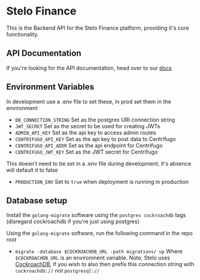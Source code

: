 # Stelo Finance
This is the Backend API for the Stelo Finance platform, providing it's core functionality.

## API Documentation
If you're looking for the API documentation, head over to our [docs](https://docs.stelo.finance)

## Environment Variables
In development use a .env file to set these, in prod set them in the environment
- `DB_CONNECTION_STRING` Set as the postgres URI connection string
- `JWT_SECRET` Set as the secret to be used for creating JWTs
- `ADMIN_API_KEY` Set as the api key to access admin routes
- `CENTRIFUGO_API_KEY` Set as the api key to post data to Centrifugo
- `CENTRIFUGO_API_ADDR` Set as the api endpoint for Centrifugo
- `CENTRIFUGO_JWT_KEY` Set as the JWT secret for Centrifugo

This doesn't need to be set in a .env file during development, it's absence will default it to false
- `PRODUCTION_ENV` Set to `true` when deployment is running in production

## Database setup
Install the `golang-migrate` software using the `postgres cockroachdb` tags (disregard cockroachdb if you're just using postgres)

Using the `golang-migrate` software, run the following command in the repo root
 - `migrate -database $COCKROACHDB_URL -path migrations/ up`
Where `$COCKROACHDB_URL` is an environment variable. Note, Stelo uses [CockroachDB](https://www.cockroachlabs.com/), if you wish to also then prefix this connection string with `cockroachdb://` not `postgresql://`
